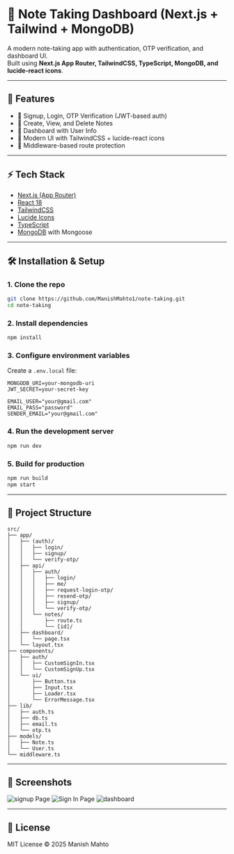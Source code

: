 # 📒 Note Taking Dashboard (Next.js + Tailwind + MongoDB)

A modern note-taking app with authentication, OTP verification, and dashboard UI.  
Built using **Next.js App Router, TailwindCSS, TypeScript, MongoDB, and lucide-react icons**.

---

## 🚀 Features
- 🔑 Signup, Login, OTP Verification (JWT-based auth)
- 📝 Create, View, and Delete Notes
- 📅 Dashboard with User Info 
- 🎨 Modern UI with TailwindCSS + lucide-react icons
- 🔐 Middleware-based route protection

---

## ⚡ Tech Stack
- [Next.js (App Router)](https://nextjs.org/)
- [React 18](https://reactjs.org/)
- [TailwindCSS](https://tailwindcss.com/)
- [Lucide Icons](https://lucide.dev/)
- [TypeScript](https://www.typescriptlang.org/)
- [MongoDB](https://www.mongodb.com/) with Mongoose

---

## 🛠️ Installation & Setup

### 1. Clone the repo
```bash
git clone https://github.com/ManishMahto1/note-taking.git
cd note-taking
```

### 2. Install dependencies
```bash
npm install
```

### 3. Configure environment variables
Create a `.env.local` file:
```env
MONGODB_URI=your-mongodb-uri
JWT_SECRET=your-secret-key

EMAIL_USER="your@gmail.com"
EMAIL_PASS="password"
SENDER_EMAIL="your@gmail.com"
```

### 4. Run the development server
```bash
npm run dev
```

### 5. Build for production
```bash
npm run build
npm start
```

---

## 📂 Project Structure
```
src/
├── app/
│   ├── (auth)/
│   │   ├── login/
│   │   ├── signup/
│   │   └── verify-otp/
│   ├── api/
│   │   ├── auth/
│   │   │   ├── login/
│   │   │   ├── me/
│   │   │   ├── request-login-otp/
│   │   │   ├── resend-otp/
│   │   │   ├── signup/
│   │   │   └── verify-otp/
│   │   └── notes/
│   │       ├── route.ts
│   │       └── [id]/
│   ├── dashboard/
│   │   └── page.tsx
│   └── layout.tsx
├── components/
│   ├── auth/
│   │   ├── CustomSignIn.tsx
│   │   └── CustomSignUp.tsx
│   └── ui/
│       ├── Button.tsx
│       ├── Input.tsx
│       ├── Loader.tsx
│       └── ErrorMessage.tsx
├── lib/
│   ├── auth.ts
│   ├── db.ts
│   ├── email.ts
│   └── otp.ts
├── models/
│   ├── Note.ts
│   └── User.ts
└── middleware.ts
```

---

## 📸 Screenshots
![signup Page](/public/screenshots/signup.png)
![Sign In Page](/public/screenshots/signin.png)
![dashboard](/public/screenshots/dashboard.png)




---

## 📜 License
MIT License © 2025 Manish Mahto
